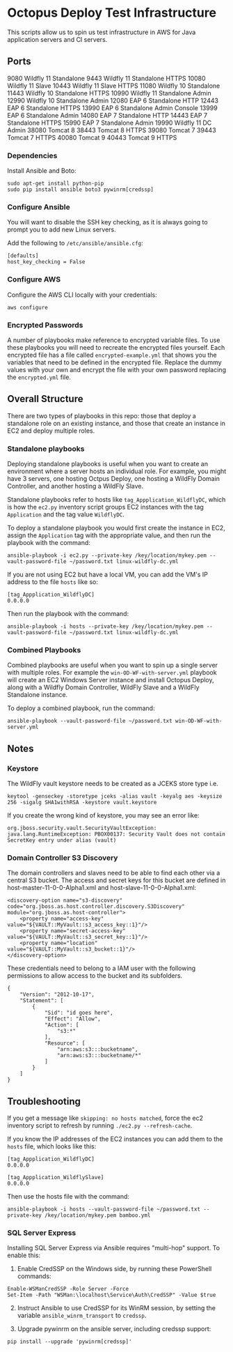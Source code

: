 # Octopus Deploy Test Infrastructure

This scripts allow us to spin us test infrastructure in AWS for Java application
servers and CI servers.

## Ports
9080    Wildfly 11 Standalone
9443    Wildfly 11 Standalone HTTPS
10080   Wildfly 11 Slave
10443   Wildfly 11 Slave HTTPS
11080   Wildfly 10 Standalone
11443   Wildfly 10 Standalone HTTPS
10990   Wildfly 11 Standalone Admin
12990   Wildfly 10 Standalone Admin
12080   EAP 6 Standalone HTTP
12443   EAP 6 Standalone HTTPS
13990   EAP 6 Standalone Admin Console
13999   EAP 6 Standalone Admin
14080   EAP 7 Standalone HTTP
14443   EAP 7 Standalone HTTPS
15990   EAP 7 Standalone Admin
19990   Wildfly 11 DC Admin
38080   Tomcat 8
38443   Tomcat 8 HTTPS
39080   Tomcat 7
39443   Tomcat 7 HTTPS
40080   Tomcat 9
40443   Tomcat 9 HTTPS

### Dependencies

Install Ansible and Boto:

```
sudo apt-get install python-pip
sudo pip install ansible boto3 pywinrm[credssp]
```

### Configure Ansible

You will want to disable the SSH key checking, as it is always
going to prompt you to add new Linux servers.

Add the following to `/etc/ansible/ansible.cfg`:

```
[defaults]
host_key_checking = False
```

### Configure AWS

Configure the AWS CLI locally with your credentials:

```
aws configure
```

### Encrypted Passwords

A number of playbooks make reference to encrypted variable files. To use
these playbooks you will need to recreate the encrypted files yourself.
Each encrypted file has a file called `encrypted-example.yml` that shows
you the variables that need to be defined in the encrypted file. Replace
the dummy values with your own and encrypt the file with your own password
replacing the `encrypted.yml` file.

## Overall Structure

There are two types of playbooks in this repo: those that deploy a standalone role 
on an existing instance, and those that create an instance in EC2 and deploy
multiple roles.

### Standalone playbooks

Deploying standalone playbooks is useful when you want to create an environment
where a server hosts an individual role. For example, you might have 3 servers,
one hosting Octpus Deploy, one hosting a WildFly Domain Controller, and another
hosting a WildFly Slave.

Standalone playbooks refer to hosts like `tag_Appplication_WildflyDC`, which
is how the `ec2.py` inventory script groups EC2 instances with the tag
`Application` and the tag value `WildflyDC`.

To deploy a standalone playbook you would first create the instance in EC2,
assign the `Application` tag with the appropriate value, and then run the
playbook with the command:

```
ansible-playbook -i ec2.py --private-key /key/location/mykey.pem --vault-password-file ~/password.txt linux-wildfly-dc.yml
```

If you are not using EC2 but have a local VM, you can add the VM's IP address
to the file `hosts` like so:

```
[tag_Appplication_WildflyDC]
0.0.0.0
```

Then run the playbook with the command:

```
ansible-playbook -i hosts --private-key /key/location/mykey.pem --vault-password-file ~/password.txt linux-wildfly-dc.yml
```

### Combined Playbooks

Combined playbooks are useful when you want to spin up a single server
with multiple roles. For example the `win-OD-WF-with-server.yml` playbook
will create an EC2 Windows Server instance and install Octopus Deploy,
along with a Wildfly Domain Controller, WildFly Slave and a WildFly Standalone 
instance.

To deploy a combined playbook, run the command:

```
ansible-playbook --vault-password-file ~/password.txt win-OD-WF-with-server.yml
```

## Notes

### Keystore
The WildFly vault keystore needs to be created as a JCEKS store type i.e.

```
keytool -genseckey -storetype jceks -alias vault -keyalg aes -keysize 256 -sigalg SHA1withRSA -keystore vault.keystore
```

If you create the wrong kind of keystore, you may see an error like:

```
org.jboss.security.vault.SecurityVaultException: java.lang.RuntimeException: PBOX00137: Security Vault does not contain SecretKey entry under alias (vault)
```

### Domain Controller S3 Discovery

The domain controllers and slaves need to be able to find each other via a central S3 bucket. The access and secret keys
for this bucket are defined in host-master-11-0-0-Alpha1.xml and host-slave-11-0-0-Alpha1.xml:

```
<discovery-option name="s3-discovery" code="org.jboss.as.host.controller.discovery.S3Discovery" module="org.jboss.as.host-controller">
    <property name="access-key" value="${VAULT::MyVault::s3_access_key::1}"/>
    <property name="secret-access-key" value="${VAULT::MyVault::s3_secret_key::1}"/>
    <property name="location" value="${VAULT::MyVault::s3_bucket::1}"/>
</discovery-option>
```

These credentials need to belong to a IAM user with the following permissions to allow access to the bucket and its subfolders.

```
{
    "Version": "2012-10-17",
    "Statement": [
        {
            "Sid": "id goes here",
            "Effect": "Allow",
            "Action": [
                "s3:*"
            ],
            "Resource": [
                "arn:aws:s3:::bucketname",
                "arn:aws:s3:::bucketname/*"
            ]
        }
    ]
}
```

## Troubleshooting

If you get a message like `skipping: no hosts matched`, force the ec2 inventory script to
refresh by running `./ec2.py --refresh-cache`.

If you know the IP addresses of the EC2 instances you can add them to the `hosts` file, which
looks like this:

```
[tag_Appplication_WildflyDC]
0.0.0.0

[tag_Appplication_WildflySlave]
0.0.0.0
```
 
Then use the hosts file with the command:
```
ansible-playbook -i hosts --vault-password-file ~/password.txt --private-key /key/location/mykey.pem bamboo.yml
```

### SQL Server Express

Installing SQL Server Express via Ansible requires "multi-hop" support. To enable this:

1. Enable CredSSP on the Windows side, by running these PowerShell commands:
```
Enable-WSManCredSSP -Role Server -Force
Set-Item -Path "WSMan:\localhost\Service\Auth\CredSSP" -Value $true
```

2. Instruct Ansible to use CredSSP for its WinRM session, by setting the variable 
`ansible_winrm_transport` to `credssp`.

3. Upgrade pywinrm on the ansible server, including credssp support:
```
pip install --upgrade 'pywinrm[credssp]'
```